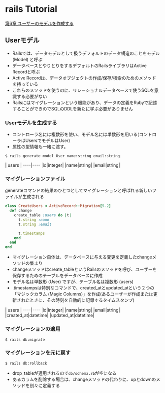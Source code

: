 # rails Tutorial

[第6章 ユーザーのモデルを作成する](https://railstutorial.jp/chapters/modeling_users?version=5.1#cha-modeling_users)

## Userモデル

- Railsでは、データモデルとして扱うデフォルトのデータ構造のことをモデル (Model) と呼ぶ
- データベースとやりとりをするデフォルトのRailsライブラリはActive Recordと呼ぶ
- Active Recordは、データオブジェクトの作成/保存/検索のためのメソッドを持っている
- これらのメソッドを使うのに、リレーショナルデータベースで使うSQLを意識する必要がない
- Railsにはマイグレーションという機能があり、データの定義をRubyで記述することができのでSQLのDDLを新たに学ぶ必要がありません

### Userモデルを生成する

- コントローラ名には複数形を使い、モデル名には単数形を用いる(コントローラはUsersでモデルはUser)
- 属性の型情報も一緒に渡す。

``` terminal
$ rails generate model User name:string email:string
```

| users |
----|----
|id|integer|
|name|string|
|email|string|

### マイグレーションファイル

generateコマンドの結果のひとつとしてマイグレーションと呼ばれる新しいファイルが生成される

```ruby:db/migrate/[timestamp]_create_users.rb
class CreateUsers < ActiveRecord::Migration[5.2]
  def change
    create_table :users do |t|
      t.string :name
      t.string :email

      t.timestamps
    end
  end
end
```

- マイグレーション自体は、データベースに与える変更を定義したchangeメソッドの集まり
- changeメソッドはcreate_tableというRailsのメソッドを呼び、ユーザーを保存するためのテーブルをデータベースに作成
- モデル名は単数形 (User) ですが、テーブル名は複数形 (users)
- .timestampsは特別なコマンドで、created_atとupdated_atという２つの「マジックカラム (Magic Columns)」を作成(あるユーザーが作成または更新されたときに、その時刻を自動的に記録するタイムスタンプ)

| users |
----|----
|id|integer|
|name|string|
|email|string|
|created_at|datetime|
|updated_at|datetime|

### マイグレーションの適用

```terminal
$ rails db:migrate
```

### マイグレーションを元に戻す

```terminal
$ rails db:rollback
```

- drop_tableが適用されるので```db/schema.rb```が空になる
- あるカラムを削除する場合は、changeメソッドの代わりに、upとdownのメソッドを別々に定義する
